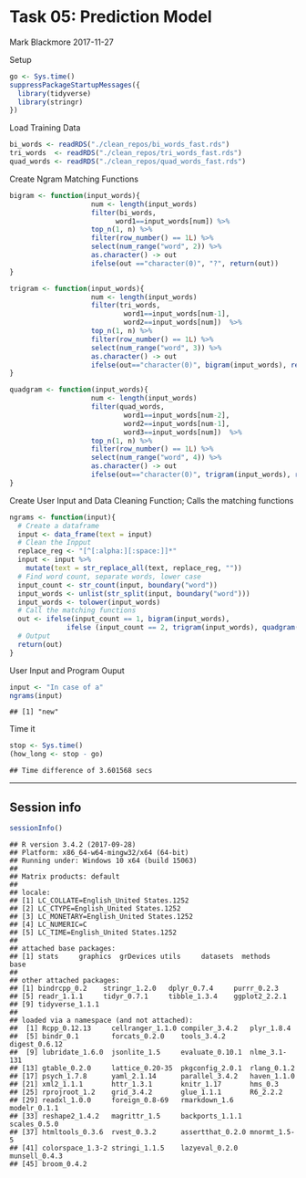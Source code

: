 Task 05: Prediction Model
================
Mark Blackmore
2017-11-27

Setup

``` r
go <- Sys.time()
suppressPackageStartupMessages({
  library(tidyverse)
  library(stringr)
})
```

Load Training Data

``` r
bi_words <- readRDS("./clean_repos/bi_words_fast.rds")
tri_words  <- readRDS("./clean_repos/tri_words_fast.rds")
quad_words <- readRDS("./clean_repos/quad_words_fast.rds")
```

Create Ngram Matching Functions

``` r
bigram <- function(input_words){
                    num <- length(input_words)
                    filter(bi_words, 
                          word1==input_words[num]) %>% 
                    top_n(1, n) %>%
                    filter(row_number() == 1L) %>%
                    select(num_range("word", 2)) %>%
                    as.character() -> out
                    ifelse(out =="character(0)", "?", return(out))
}

trigram <- function(input_words){
                    num <- length(input_words)
                    filter(tri_words, 
                            word1==input_words[num-1], 
                            word2==input_words[num])  %>% 
                    top_n(1, n) %>%
                    filter(row_number() == 1L) %>%
                    select(num_range("word", 3)) %>%
                    as.character() -> out
                    ifelse(out=="character(0)", bigram(input_words), return(out))
}

quadgram <- function(input_words){
                    num <- length(input_words)
                    filter(quad_words, 
                            word1==input_words[num-2], 
                            word2==input_words[num-1], 
                            word3==input_words[num])  %>% 
                    top_n(1, n) %>%
                    filter(row_number() == 1L) %>%
                    select(num_range("word", 4)) %>%
                    as.character() -> out
                    ifelse(out=="character(0)", trigram(input_words), return(out))
}
```

Create User Input and Data Cleaning Function; Calls the matching functions

``` r
ngrams <- function(input){
  # Create a dataframe
  input <- data_frame(text = input)
  # Clean the Inpput
  replace_reg <- "[^[:alpha:][:space:]]*"
  input <- input %>%
    mutate(text = str_replace_all(text, replace_reg, ""))
  # Find word count, separate words, lower case
  input_count <- str_count(input, boundary("word"))
  input_words <- unlist(str_split(input, boundary("word")))
  input_words <- tolower(input_words)
  # Call the matching functions
  out <- ifelse(input_count == 1, bigram(input_words), 
              ifelse (input_count == 2, trigram(input_words), quadgram(input_words)))
  # Output
  return(out)
}
```

User Input and Program Ouput

``` r
input <- "In case of a"
ngrams(input)
```

    ## [1] "new"

Time it

``` r
stop <- Sys.time()
(how_long <- stop - go)
```

    ## Time difference of 3.601568 secs

------------------------------------------------------------------------

Session info
------------

``` r
sessionInfo()
```

    ## R version 3.4.2 (2017-09-28)
    ## Platform: x86_64-w64-mingw32/x64 (64-bit)
    ## Running under: Windows 10 x64 (build 15063)
    ## 
    ## Matrix products: default
    ## 
    ## locale:
    ## [1] LC_COLLATE=English_United States.1252 
    ## [2] LC_CTYPE=English_United States.1252   
    ## [3] LC_MONETARY=English_United States.1252
    ## [4] LC_NUMERIC=C                          
    ## [5] LC_TIME=English_United States.1252    
    ## 
    ## attached base packages:
    ## [1] stats     graphics  grDevices utils     datasets  methods   base     
    ## 
    ## other attached packages:
    ## [1] bindrcpp_0.2    stringr_1.2.0   dplyr_0.7.4     purrr_0.2.3    
    ## [5] readr_1.1.1     tidyr_0.7.1     tibble_1.3.4    ggplot2_2.2.1  
    ## [9] tidyverse_1.1.1
    ## 
    ## loaded via a namespace (and not attached):
    ##  [1] Rcpp_0.12.13     cellranger_1.1.0 compiler_3.4.2   plyr_1.8.4      
    ##  [5] bindr_0.1        forcats_0.2.0    tools_3.4.2      digest_0.6.12   
    ##  [9] lubridate_1.6.0  jsonlite_1.5     evaluate_0.10.1  nlme_3.1-131    
    ## [13] gtable_0.2.0     lattice_0.20-35  pkgconfig_2.0.1  rlang_0.1.2     
    ## [17] psych_1.7.8      yaml_2.1.14      parallel_3.4.2   haven_1.1.0     
    ## [21] xml2_1.1.1       httr_1.3.1       knitr_1.17       hms_0.3         
    ## [25] rprojroot_1.2    grid_3.4.2       glue_1.1.1       R6_2.2.2        
    ## [29] readxl_1.0.0     foreign_0.8-69   rmarkdown_1.6    modelr_0.1.1    
    ## [33] reshape2_1.4.2   magrittr_1.5     backports_1.1.1  scales_0.5.0    
    ## [37] htmltools_0.3.6  rvest_0.3.2      assertthat_0.2.0 mnormt_1.5-5    
    ## [41] colorspace_1.3-2 stringi_1.1.5    lazyeval_0.2.0   munsell_0.4.3   
    ## [45] broom_0.4.2
